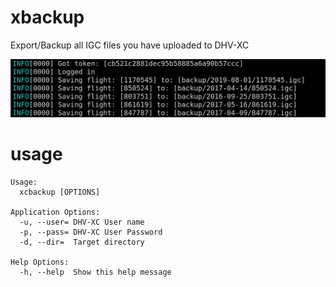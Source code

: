 # xbackup

Export/Backup all IGC files you have uploaded to DHV-XC

![Alt text](screenshot.jpg?raw=true "Screenshot")

# usage
```
Usage:
  xcbackup [OPTIONS]

Application Options:
  -u, --user= DHV-XC User name
  -p, --pass= DHV-XC User Password
  -d, --dir=  Target directory

Help Options:
  -h, --help  Show this help message

```
